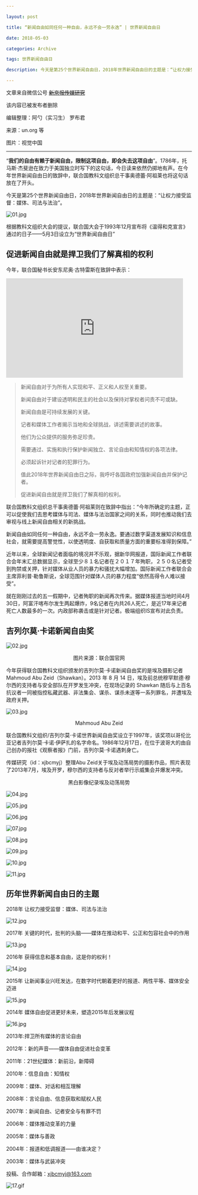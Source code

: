 ```yaml
---

layout: post

title: “新闻自由如同任何一种自由，永远不会一劳永逸” | 世界新闻自由日

date: 2018-05-03

categories: Archive

tags: 世界新闻自由日

description: 今天是第25个世界新闻自由日，2018年世界新闻自由日的主题是：“让权力接受监督：媒体、司法与法治”。

---
```


文章来自微信公号 ~~[新京报传媒研究](https://mp.weixin.qq.com/s/wLVYwPv45Wkj6A1ro_7J0g)~~

该内容已被发布者删除

编辑整理：阿勺（实习生） 罗布君

来源：un.org 等

图片：视觉中国

---

“**我们的自由有赖于新闻自由，限制这项自由，即会失去这项自由**”。1786年，托马斯·杰斐逊在致力于美国独立时写下的这句话，今日读来依然仍掷地有声。在今年世界新闻自由日的致辞中，联合国教科文组织总干事奥德蕾·阿祖莱也将这句话放在了开头。

今天是第25个世界新闻自由日，2018年世界新闻自由日的主题是：“让权力接受监督：媒体、司法与法治”。

![01.jpg](https://i.loli.net/2018/05/03/5aeaf605c04b0.jpg)

根据教科文组织大会的提议，联合国大会于1993年12月宣布将《温得和克宣言》通过的日子——5月3日设立为“世界新闻自由日”

## 促进新闻自由就是捍卫我们了解真相的权利

今年，联合国秘书长安东尼奥·古特雷斯在致辞中表示：

<div style='display: block; position: relative; max-width: 480px; max-height: 270px'><div style='padding-top: 56.25%;'><iframe style='width: 100%; height: 100%; position: absolute; top: 0px; bottom: 0px; right: 0px; left: 0px;' src='https://news.un.org/en/sites/all/themes/bootstrap_un_news/localization/webcast-player/?videoId=5775746650001#t=00h00m00s' allowfullscreen webkitallowfullscreen mozallowfullscreen frameborder='0'></iframe></div></div>


> 新闻自由对于为所有人实现和平、正义和人权至关重要。
>
> 新闻自由对于建设透明和民主的社会以及保持对掌权者问责不可或缺。
>
> 新闻自由是可持续发展的关键。
>
> 记者和媒体工作者揭示当地和全球挑战，讲述需要讲述的故事。
>
> 他们为公众提供的服务弥足珍贵。
>
> 需要通过、实施和执行保护新闻独立、言论自由和知情权的各项法律。
>
> 必须起诉针对记者的犯罪行为。
>
> 值此2018年世界新闻自由日之际，我呼吁各国政府加强新闻自由并保护记者。
>
> 促进新闻自由就是捍卫我们了解真相的权利。

联合国教科文组织总干事奥德蕾·阿祖莱则在致辞中指出：“今年所确定的主题，正可以促使我们去思考媒体与司法、媒体与法治国家之间的关系，同时也推动我们去审视与线上新闻自由相关的新挑战。

新闻自由如同任何一种自由，永远不会一劳永逸。要通过数字渠道发展知识和信息社会，就需要提高警觉性，以使透明度、自获取和质量方面的重要标准得到保障。”

近年以来，全球新闻记者面临的境况并不乐观，据新华网报道，国际新闻工作者联合会年末汇总数据显示，全球至少８１名记者在２０１７年殉职，２５０名记者受到拘禁或关押，针对媒体从业人员的暴力和骚扰大幅增加。国际新闻工作者联合会主席菲利普·勒鲁斯说，全球范围针对媒体人员的暴力程度“依然高得令人难以接受”。

就在刚刚过去的五一假期中，记者殉职的新闻再次传来。据媒体报道当地时间4月30日，阿富汗喀布尔发生两起爆炸，9名记者在内共26人死亡，是近17年来记者死亡人数最多的一次。内政部称袭击或是针对记者。极端组织IS宣布对此负责。

## 吉列尔莫·卡诺新闻自由奖

![02.jpg](https://i.loli.net/2018/05/03/5aeaf603294ec.jpg)

<center>图片来源：联合国官网</center>

今年获得联合国教科文组织颁发的吉列尔莫·卡诺新闻自由奖的是埃及摄影记者Mahmoud Abu Zeid（Shawkan）。2013 年 8 月 14 日，埃及前总统穆罕默德·穆尔西的支持者与安全部队在开罗发生冲突，在现场记录的 Shawkan 随后与上百名抗议者一同被指控私藏武器、非法集会、谋杀、谋杀未遂等一系列罪名，并遭埃及政府关押。

![03.jpg](https://i.loli.net/2018/05/03/5aeaf605d5e94.jpg)

<center>Mahmoud Abu Zeid</center>

联合国教科文组织/吉列尔莫·卡诺世界新闻自由奖设立于1997年，该奖项以哥伦比亚记者吉列尔莫·卡诺·伊萨扎的名字命名。1986年12月17日，在位于波哥大的由自己创办的报社《观察者报》门前，吉列尔莫·卡诺遇刺身亡。

传媒研究（id：xjbcmyj）整理Abu Zeid关于埃及动荡局势的摄影作品，照片表现了2013年7月，埃及开罗，穆尔西的支持者与反对者举行示威集会并爆发冲突。

<center>黑白影像纪录埃及动荡局势</center>

![04.jpg](https://i.loli.net/2018/05/03/5aeaf6034a325.jpg)

![05.jpg](https://i.loli.net/2018/05/03/5aeaf603a8a89.jpg)

![06.jpg](https://i.loli.net/2018/05/03/5aeaf60743725.jpg)

![07.jpg](https://i.loli.net/2018/05/03/5aeaf604b9fc8.jpg)

![08.jpg](https://i.loli.net/2018/05/03/5aeaf6053ce68.jpg)

![09.jpg](https://i.loli.net/2018/05/03/5aeaf6079d113.jpg)

![10.jpg](https://i.loli.net/2018/05/03/5aeaf605684cf.jpg)

![11.jpg](https://i.loli.net/2018/05/03/5aeaf70a91925.jpg)

## 历年世界新闻自由日的主题

2018年 让权力接受监督：媒体、司法与法治

![12.jpg](https://i.loli.net/2018/05/03/5aeaf709a75ea.jpg)

2017年 关键的时代，批判的头脑——媒体在推动和平、公正和包容社会中的作用

![13.jpg](https://i.loli.net/2018/05/03/5aeaf709e33d2.jpg)

2016年 获得信息和基本自由，这是你的权利！

![14.jpg](https://i.loli.net/2018/05/03/5aeaf70a7ffc0.jpg)

2015年 让新闻事业兴旺发达，在数字时代朝着更好的报道、两性平等、媒体安全迈进

![15.jpg](https://i.loli.net/2018/05/03/5aeaf70a82c9f.jpg)

2014年 媒体自由促进更好未来，塑造2015年后发展议程

![16.jpg](https://i.loli.net/2018/05/03/5aeaf70a816e4.jpg)

2013年:捍卫所有媒体的言论自由

2012年：新的声音——媒体自由促进社会变革

2011年：21世纪媒体：新前沿，新障碍

2010年：信息自由：知情权

2009年：媒体、对话和相互理解

2008年：言论自由、信息获取和赋权人民

2007年：新闻自由、记者安全与有罪不罚

2006年：媒体推动变革的力量

2005年：媒体与善政

2004年：报道和低调报道——由谁决定？

2003年：媒体与武装冲突

投稿、合作邮箱：xjbcmyj@163.com

![17.gif](https://i.loli.net/2018/05/03/5aeaf70a45086.gif)

